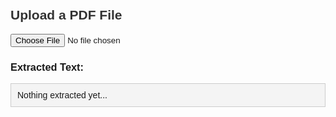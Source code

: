 <!DOCTYPE html>
<html lang="en">
<head>
  <meta charset="UTF-8" />
  <title>PDF to Text Converter</title>
  <script src="https://cdnjs.cloudflare.com/ajax/libs/pdf.js/2.12.313/pdf.min.js"></script>
  <style>
    body { font-family: Arial; padding: 20px; }
    h2 { color: #333; }
    #pdfText { white-space: pre-wrap; background: #f4f4f4; padding: 10px; border: 1px solid #ccc; }
  </style>
</head>
<body>
  <h2>Upload a PDF File</h2>
  <input type="file" id="pdfInput" accept="application/pdf" />
  <h3>Extracted Text:</h3>
  <div id="pdfText">Nothing extracted yet...</div>

  <script>
    document.getElementById('pdfInput').addEventListener('change', async (e) => {
      const file = e.target.files[0];
      if (!file) return;

      const fileReader = new FileReader();
      fileReader.onload = async function () {
        const typedarray = new Uint8Array(this.result);
        const pdf = await pdfjsLib.getDocument({ data: typedarray }).promise;
        let fullText = '';
        for (let i = 1; i <= pdf.numPages; i++) {
          const page = await pdf.getPage(i);
          const content = await page.getTextContent();
          const pageText = content.items.map(item => item.str).join(' ');
          fullText += pageText + '\n\n';
        }
        document.getElementById('pdfText').textContent = fullText;
      };
      fileReader.readAsArrayBuffer(file);
    });
  </script>
</body>
</html>

